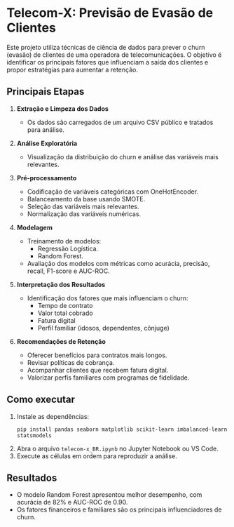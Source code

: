 # Telecom-X: Previsão de Evasão de Clientes

Este projeto utiliza técnicas de ciência de dados para prever o churn (evasão) de clientes de uma operadora de telecomunicações. O objetivo é identificar os principais fatores que influenciam a saída dos clientes e propor estratégias para aumentar a retenção.

## Principais Etapas

1. **Extração e Limpeza dos Dados**
   - Os dados são carregados de um arquivo CSV público e tratados para análise.

2. **Análise Exploratória**
   - Visualização da distribuição do churn e análise das variáveis mais relevantes.

3. **Pré-processamento**
   - Codificação de variáveis categóricas com OneHotEncoder.
   - Balanceamento da base usando SMOTE.
   - Seleção das variáveis mais relevantes.
   - Normalização das variáveis numéricas.

4. **Modelagem**
   - Treinamento de modelos: 
     - Regressão Logística.
     - Random Forest.
   - Avaliação dos modelos com métricas como acurácia, precisão, recall, F1-score e AUC-ROC.

5. **Interpretação dos Resultados**
   - Identificação dos fatores que mais influenciam o churn:
     - Tempo de contrato
     - Valor total cobrado
     - Fatura digital
     - Perfil familiar (idosos, dependentes, cônjuge)

6. **Recomendações de Retenção**
   - Oferecer benefícios para contratos mais longos.
   - Revisar políticas de cobrança.
   - Acompanhar clientes que recebem fatura digital.
   - Valorizar perfis familiares com programas de fidelidade.

## Como executar

1. Instale as dependências:
   ```
   pip install pandas seaborn matplotlib scikit-learn imbalanced-learn statsmodels
   ```
2. Abra o arquivo `telecom-x_BR.ipynb` no Jupyter Notebook ou VS Code.
3. Execute as células em ordem para reproduzir a análise.

## Resultados

- O modelo Random Forest apresentou melhor desempenho, com acurácia de 82% e AUC-ROC de 0.90.
- Os fatores financeiros e familiares são os principais influenciadores de churn.